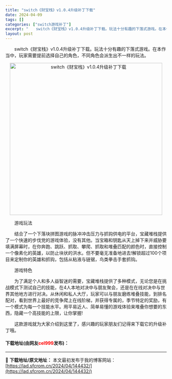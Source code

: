 ```yaml
---
title: "switch《财宝栈》v1.0.4升级补丁下载"
date: 2024-04-09
tags: []
categories: ["switch游戏补丁"]
excerpt: "　　switch《财宝栈》v1.0.4升级补丁下载。玩法十分有趣的下落式游戏。在本作当中，玩家需要提前选择自己的角色，不同角色会派生出不一样的玩法。 　　游戏玩法 　　结合了一个下落块拼图游戏的脉冲冲击压力与抓钩供电的平台，宝藏堆栈提供了一个快速的步伐党的游戏体验，没有其他。当宝箱和钥匙从天上掉下来&hellip;"
layout: post
---
```


 <p>　　switch《财宝栈》v1.0.4升级补丁下载。玩法十分有趣的下落式游戏。在本作当中，玩家需要提前选择自己的角色，不同角色会派生出不一样的玩法。</p> <p align="center"><img align="" border="0" src="https://lad.sfcrom.cn/wp-content/uploads/2024/04/20240409_66152443e409c.webp" width="476" alt="switch《财宝栈》v1.0.4升级补丁下载" /></p> <p>　　游戏玩法</p> <p>　　结合了一个下落块拼图游戏的脉冲冲击压力与抓钩供电的平台，宝藏堆栈提供了一个快速的步伐党的游戏体验，没有其他。当宝箱和钥匙从天上掉下来并威胁要填满屏幕时，在你奔跑、跳跃、抓取、攀爬、抓取和堆叠匹配的颜色时，直接控制一个像素化的英雄，以防止块状的洪水。但不要毫无准备地进去!解锁超过100个项目来定制你的英雄和抓钩，包括从粘液与链锯，鸟类拳击手套抓钩。</p> <p>　　游戏特色</p> <p>　　为了满足个人和多人益智迷的需要，宝藏堆栈提供了多种模式，无论您是在挑战模式下测试自己的技能，在4人本地对决中与朋友聚会，还是在在线对决中与世界其他地方进行对决。从休闲和私人大厅，玩家可以与朋友磨练堆叠技能，到排名配对，看到世界上最好的竞争爬上在线阶梯，并获得专属的，季节特定的奖励，有一个模式为每一个技能水平。用平易近人、简单易懂的游戏体验来堆叠你想要的东西，隐藏一个高技能的上限，让你掌握!</p> <p>　　这款游戏就为大家介绍到这里了，感兴趣的玩家朋友们记得来下载它的升级补丁哦。</p> <p><h4>下载地址(由网友<font color="red">cel999</font>发布)：</h4></p> 

---
📖 **下载地址/原文地址：** 本文最初发布于我的博客网站：[https://lad.sfcrom.cn/2024/04/144432/](https://lad.sfcrom.cn/2024/04/144432/)
